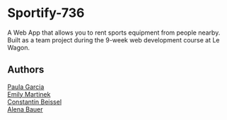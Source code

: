 # Sportify-736

A Web App that allows you to rent sports equipment from people nearby. Built as a team project during the 9-week web development course at Le Wagon. 

## Authors
<a href="https://github.com/paulagdv97" target="_blank">Paula Garcia</a></br>
<a href="https://github.com/emartinek12" target="_blank">Emily Martinek</a></br>
<a href="https://github.com/CB9419" target="_blank">Constantin Beissel</a></br>
<a href="https://github.com/alenabauer" target="_blank">Alena Bauer</a>
